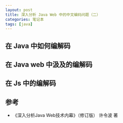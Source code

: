 ```yaml
---
layout: post
title: 深入分析 Java Web 中的中文编码问题（二）
categories: 笔记本
tags: [java]
---
```


## 在 Java 中如何编解码
## 在 Java web 中汲及的编解码
## 在 Js 中的编解码


## 参考

* 《深入分析Java Web技术内幕》（修订版） 许令波 著
